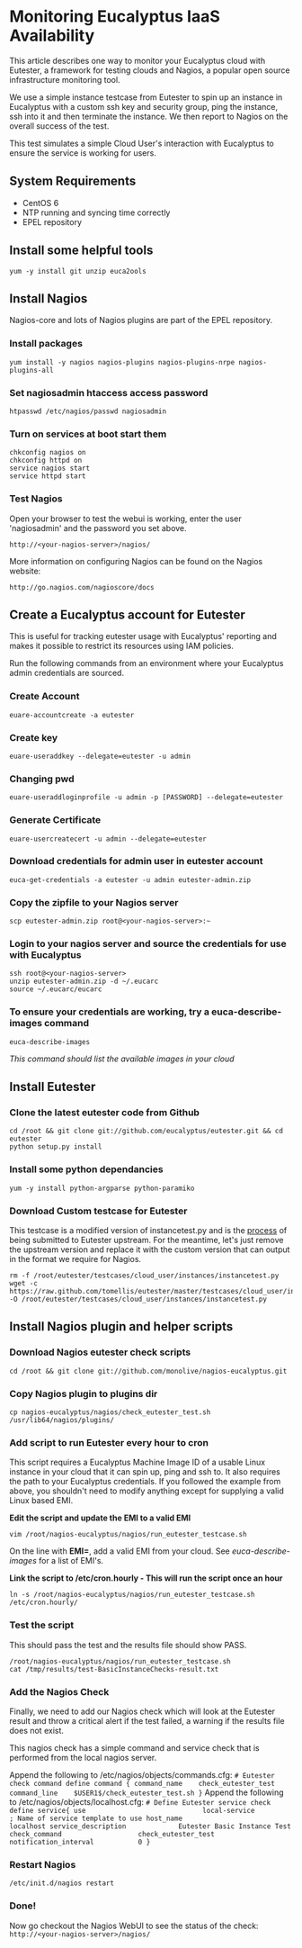 # Monitoring Eucalyptus IaaS Availability

This article describes one way to monitor your Eucalyptus cloud with Eutester, a framework for testing clouds and Nagios, a popular open source infrastructure monitoring tool.

We use a simple instance testcase from Eutester to spin up an instance in Eucalyptus with a custom ssh key and security group, ping the instance, ssh into it and then terminate the instance. We then report to Nagios on the overall success of the test.

This test simulates a simple Cloud User's interaction with Eucalyptus to ensure the service is working for users.

## System Requirements
* CentOS 6
* NTP running and syncing time correctly
* EPEL repository

## Install some helpful tools
    yum -y install git unzip euca2ools

## Install Nagios

Nagios-core and lots of Nagios plugins are part of the EPEL repository.

### Install packages
    yum install -y nagios nagios-plugins nagios-plugins-nrpe nagios-plugins-all

### Set nagiosadmin htaccess access password
    htpasswd /etc/nagios/passwd nagiosadmin

### Turn on services at boot start them
    chkconfig nagios on
    chkconfig httpd on
    service nagios start
    service httpd start

### Test Nagios

Open your browser to test the webui is working, enter the user 'nagiosadmin' and the password you set above.
    
    http://<your-nagios-server>/nagios/

More information on configuring Nagios can be found on the Nagios website:

    http://go.nagios.com/nagioscore/docs


## Create a Eucalyptus account for Eutester

This is useful for tracking eutester usage with Eucalyptus' reporting and makes it possible to restrict its resources using IAM policies.

Run the following commands from an environment where your Eucalyptus admin credentials are sourced.

### Create Account
    euare-accountcreate -a eutester

### Create key
    euare-useraddkey --delegate=eutester -u admin

### Changing pwd
    euare-useraddloginprofile -u admin -p [PASSWORD] --delegate=eutester

### Generate Certificate
    euare-usercreatecert -u admin --delegate=eutester

### Download credentials for admin user in eutester account
    euca-get-credentials -a eutester -u admin eutester-admin.zip

### Copy the zipfile to your Nagios server
    scp eutester-admin.zip root@<your-nagios-server>:~

### Login to your nagios server and source the credentials for use with Eucalyptus
    ssh root@<your-nagios-server>
    unzip eutester-admin.zip -d ~/.eucarc
    source ~/.eucarc/eucarc

### To ensure your credentials are working, try a euca-describe-images command
    euca-describe-images

_This command should list the available images in your cloud_

## Install Eutester

### Clone the latest eutester code from Github
    cd /root && git clone git://github.com/eucalyptus/eutester.git && cd eutester
    python setup.py install

### Install some python dependancies
    yum -y install python-argparse python-paramiko

### Download Custom testcase for Eutester

This testcase is a modified version of instancetest.py and is the [process](https://github.com/eucalyptus/eutester/pull/99) of being submitted to Eutester upstream.
For the meantime, let's just remove the upstream version and replace it with the custom version that can output in the format we require for Nagios.

    rm -f /root/eutester/testcases/cloud_user/instances/instancetest.py
    wget -c https://raw.github.com/tomellis/eutester/master/testcases/cloud_user/instances/instancetest.py -O /root/eutester/testcases/cloud_user/instances/instancetest.py

## Install Nagios plugin and helper scripts

### Download Nagios eutester check scripts
    cd /root && git clone git://github.com/monolive/nagios-eucalyptus.git

### Copy Nagios plugin to plugins dir
    cp nagios-eucalyptus/nagios/check_eutester_test.sh /usr/lib64/nagios/plugins/

### Add script to run Eutester every hour to cron

This script requires a Eucalyptus Machine Image ID of a usable Linux instance in your cloud that it can spin up, ping and ssh to. It also requires the path to your Eucalyptus credentials.
If you followed the example from above, you shouldn't need to modify anything except for supplying a valid Linux based EMI.

**Edit the script and update the EMI to a valid EMI** 

    vim /root/nagios-eucalyptus/nagios/run_eutester_testcase.sh

On the line with **EMI=**, add a valid EMI from your cloud. See _euca-describe-images_ for a list of EMI's.

**Link the script to /etc/cron.hourly - This will run the script once an hour**

    ln -s /root/nagios-eucalyptus/nagios/run_eutester_testcase.sh /etc/cron.hourly/

### Test the script

This should pass the test and the results file should show PASS.

    /root/nagios-eucalyptus/nagios/run_eutester_testcase.sh
    cat /tmp/results/test-BasicInstanceChecks-result.txt

### Add the Nagios Check

Finally, we need to add our Nagios check which will look at the Eutester result and throw a critical alert if the test failed, a warning if the results file does not exist.

This nagios check has a simple command and service check that is performed from the local nagios server.

Append the following to /etc/nagios/objects/commands.cfg:
    ```
    # Eutester check command
    define command {
            command_name    check_eutester_test
            command_line    $USER1$/check_eutester_test.sh
            }
    ```
Append the following to /etc/nagios/objects/localhost.cfg:
    ```
    # Define Eutester service check
    define service{
            use                             local-service         ; Name of service template to use
            host_name                       localhost
            service_description             Eutester Basic Instance Test
            check_command                   check_eutester_test
            notification_interval           0
            }
    ```
### Restart Nagios
    /etc/init.d/nagios restart

### Done!

Now go checkout the Nagios WebUI to see the status of the check:
    ```
    http://<your-nagios-server>/nagios/
    ```